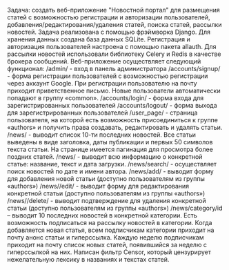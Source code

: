 Задача: создать веб-приложение "Новостной портал" для размещения статей с возможностью регистрации и авторизации пользователей, добавления/редактирования/удаления статей, поиска статей, рассылки новостей.
Задача реализована с помощью фрэймворка Django. Для хранения данных создана база данных SQLite. Регистрация и авторизация пользователей настроена с помощью пакета allauth. Для рассылки новостей использовали библиотеку Celery и Redis в качестве брокера сообщений.
Веб-приложение осуществляет следующий функционал:
/admin/ - вход в панель администратора
/accounts/signup/ - форма регистрации пользователей с возможностью регистрации через аккаунт Google. При регистрации пользователю на почту приходит приветственное письмо. Новые пользователи автоматически попадают в группу «common».
/accounts/login/ - форма входа для зарегистрированных пользователей
/accounts/logout/ - форма выхода для зарегистрированных пользователей
/user_page/ - страница пользователя, на которой есть возможность присоединиться к группе «authors» и получить права создавать, редактировать и удалять статьи.
/news/ - выводит список 10-ти последних новостей. Все статьи выведены в виде заголовка, даты публикации и первых 50 символов текста статьи. На странице имеется пагинация для просмотра более поздних статей.
/news/<id> - выводит всю информацию о конкретной статье: название, текст и дата загрузки.
/news/search/ - осуществляет поиск новостей по дате и имени автора.
/news/add/ - выводит форму для добавления новой статьи (доступно пользователям из группы «authors»)
/news/<id>/edit/ - выводит форму для редактирования конкретной статьи (доступно пользователям из группы «authors»)
/news/<id>/delete/ - выводит подтверждение для удаления конкретной статьи (доступно пользователям из группы «authors»)
/news/category/id – выводит 10 последних новостей в конкретной категории. Есть возможность подписаться на рассылку новостей в категории. Когда добавляется новая статья, всем подписчикам категории приходит на почту анонс статьи и гиперссылка. Каждую неделю подписчикам приходит на почту список новых статей, появившийся за неделю с гиперссылкой на них.
Написан фильтр Censor, который цензурирует нежелательную лексику в названиях и текстах статей.
